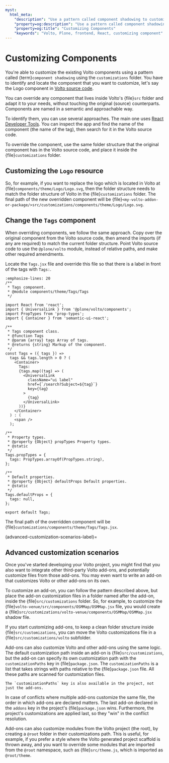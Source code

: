 ```yaml
---
myst:
  html_meta:
    "description": "Use a pattern called component shadowing to customize Volto components."
    "property=og:description": "Use a pattern called component shadowing to customize Volto components."
    "property=og:title": "Customizing Components"
    "keywords": "Volto, Plone, frontend, React, customizing component"
---
```


# Customizing Components

You're able to customize the existing Volto components using a pattern called {term}`component shadowing` using the `customizations` folder.
You have to identify and locate the component that you want to customize, let's say the Logo component in [Volto source
code](https://github.com/plone/volto/tree/main/packages/volto/src).

You can override any component that lives inside Volto's {file}`src` folder and adapt it to your needs, without touching the original (source) counterparts.
Components are named in a semantic and approachable way.

To identify them, you can use several approaches.
The main one uses [React Developer Tools](https://chromewebstore.google.com/detail/react-developer-tools/fmkadmapgofadopljbjfkapdkoienihi).
You can inspect the app and find the name of the component (the name of the tag), then search for it in the Volto source code.

To override the component, use the same folder structure that the original component has in the Volto source code, and place it inside the {file}`customizations` folder.

## Customizing the `Logo` resource

So, for example, if you want to replace the logo which is located in Volto at {file}`components/theme/Logo/Logo.svg`, then the folder structure needs to match the folder structure of Volto in the {file}`customizations` folder.
The final path of the new overridden component will be {file}`<my-volto-addon-or-package/>src/customizations/components/theme/Logo/Logo.svg`.

## Change the `Tags` component

When overriding components, we follow the same approach.
Copy over the original component from the Volto source code, then amend the imports (if any are required) to match the current folder structure.
Point Volto source code to use the `@plone/volto` module, instead of relative paths, and make other required amendments.

Locate the `Tags.jsx` file and override this file so that there is a label in front of the tags with `Tags:`.

```{code-block} jsx
:emphasize-lines: 20
/**
 * Tags component.
 * @module components/theme/Tags/Tags
 */

import React from 'react';
import { UniversalLink } from '@plone/volto/components';
import PropTypes from 'prop-types';
import { Container } from 'semantic-ui-react';

/**
 * Tags component class.
 * @function Tags
 * @param {array} tags Array of tags.
 * @returns {string} Markup of the component.
 */
const Tags = ({ tags }) =>
  tags && tags.length > 0 ? (
    <Container>
      Tags:
      {tags.map((tag) => (
        <UniversalLink
          className="ui label"
          href={`/search?Subject=${tag}`}
          key={tag}
        >
          {tag}
        </UniversalLink>
      ))}
    </Container>
  ) : (
    <span />
  );

/**
 * Property types.
 * @property {Object} propTypes Property types.
 * @static
 */
Tags.propTypes = {
  tags: PropTypes.arrayOf(PropTypes.string),
};

/**
 * Default properties.
 * @property {Object} defaultProps Default properties.
 * @static
 */
Tags.defaultProps = {
  tags: null,
};

export default Tags;
```

The final path of the overridden component will be {file}`customizations/components/theme/Tags/Tags.jsx`.

(advanced-customization-scenarios-label)=

## Advanced customization scenarios

Once you've started developing your Volto project, you might find that you also want to integrate other third-party Volto add-ons, and potentially customize files from those add-ons.
You may even want to write an add-on that customizes Volto or other add-ons on its own.

To customize an add-on, you can follow the pattern described above, but place the add-on customization files in a folder named after the add-on, inside the {file}`src/customizations` folder.
So, for example, to customize the {file}`volto-venue/src/components/OSMMap/OSMMap.jsx` file, you would create a {file}`src/customizations/volto-venue/components/OSMMap/OSMMap.jsx` shadow file.

If you start customizing add-ons, to keep a clean folder structure inside {file}`src/customizations`, you can move the Volto customizations file in a {file}`src/customizations/volto` subfolder.

Add-ons can also customize Volto and other add-ons using the same logic.
The default customization path inside an add-on is {file}`src/customizations`, but the add-on can specify its own customization path with the `customizationPaths` key in {file}`package.json`.
The `customizationPaths` is a list that takes strings with paths relative to the {file}`package.json` file.
All these paths are scanned for customization files.

```{tip}
The `customizationPaths` key is also available in the project, not just the add-ons.
```

In case of conflicts where multiple add-ons customize the same file, the order in which add-ons are declared matters.
The last add-on declared in the `addons` key in the project's {file}`package.json` wins.
Furthermore, the project's customizations are applied last, so they "win" in the conflict resolution.

Add-ons can also customize modules from the Volto project (the root), by creating a `@root` folder in their customizations path.
This is useful, for example, if you prefer a style where the Volto generated project scaffold is thrown away, and you want to override some modules that are imported from the `@root` namespace, such as {file}`src/theme.js`, which is imported as `@root/theme`.
